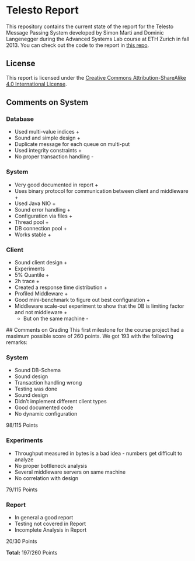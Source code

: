 # Telesto Report
This repository contains the current state of the report for the Telesto Message Passing System developed by Simon Marti and Dominic Langenegger during the Advanced Systems Lab course at ETH Zurich in fall 2013. You can check out the code to the report in [this repo](https://github.com/dola/Telesto).

## License
This report is licensed under the [Creative Commons Attribution-ShareAlike 4.0 International License](https://creativecommons.org/licenses/by-sa/4.0/).

## Comments on System

### Database
 - Used multi-value indices +
 - Sound and simple design +
 - Duplicate message for each queue on multi-put
 - Used integrity constraints +
 - No proper transaction handling -

### System
 - Very good documented in report +
 - Uses binary protocol for communication between client and middleware +
 - Used Java NIO +
 - Sound error handling +
 - Configuration via files +
 - Thread pool +
 - DB connection pool +
 - Works stable +

### Client
 - Sound client design +
 - Experiments
 - 5% Quantile +
 - 2h trace +
 - Created a response time distribution +
 - Profiled Middleware +
 - Good mini-benchmark to figure out best configuration +
 - Middleware scale-out experiment to show that the DB is limiting factor and not middleware +
    - But on the same machine -
 
## Comments on Grading
This first milestone for the course project had a maximum possible score of 260 points. We got 193 with the following remarks:

### System
 - Sound DB-Schema
 - Sound design
 - Transaction handling wrong
 - Testing was done
 - Sound design
 - Didn’t implement different client types
 - Good documented code
 - No dynamic configuration

98/115 Points
 
### Experiments
 - Throughput measured in bytes is a bad idea - numbers get difficult to analyze
 - No proper bottleneck analysis
 - Several middleware servers on same machine
 - No correlation with design

79/115 Points
 
### Report
 - In general a good report
 - Testing not covered in Report
 - Incomplete Analysis in Report

20/30 Points
 
**Total:** 197/260 Points
